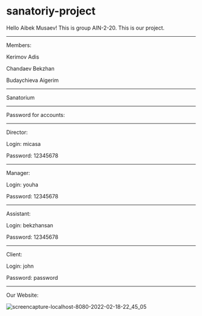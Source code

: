 # sanatoriy-project

Hello Aibek Musaev! This is group AIN-2-20. This is our project. 


--------------------------------------------------------------
Members:

Kerimov Adis

Chandaev Bekzhan

Budaychieva Aigerim



--------------------------------------------------------------
Sanatorium



--------------------------------------------------------------
Password for accounts:


--------------------------------------------------------------
Director: 


Login: micasa 

Password: 12345678


--------------------------------------------------------------
Manager: 


Login: youha 

Password: 12345678


--------------------------------------------------------------
Assistant: 


Login: bekzhansan 

Password: 12345678


--------------------------------------------------------------
Client:

Login: john

Password: password


--------------------------------------------------------------
Our Website:

![screencapture-localhost-8080-2022-02-18-22_45_05](https://user-images.githubusercontent.com/75252443/154729106-f57c6a4d-86bb-46e7-a545-4a0059675e7d.png)
